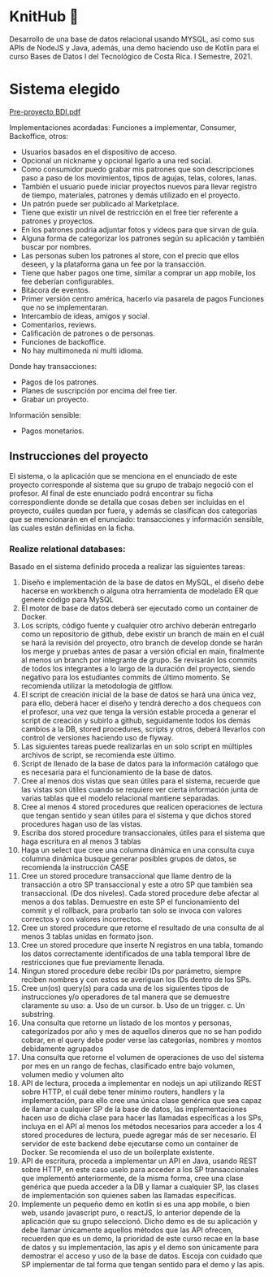 # KnitHub 🧶
Desarrollo de una base de datos relacional usando MYSQL, así como sus APIs de NodeJS y Java, además, una demo haciendo uso de Kotlin para el curso Bases de Datos I del Tecnológico de Costa Rica. I Semestre, 2021.

# Sistema elegido
[Pre-proyecto BDI.pdf](https://github.com/RavenInDisguise/KnitHub/files/7805282/Pre-proyecto.BDI.pdf)

Implementaciones acordadas:
Funciones a implementar, Consumer, Backoffice, otros:
* Usuarios basados en el dispositivo de acceso.
* Opcional un nickname y opcional ligarlo a una red social.
* Como consumidor puedo grabar mis patrones que son descripciones paso a paso de los movimientos, tipos de agujas, telas, colores, lanas.
* También el usuario puede iniciar proyectos nuevos para llevar registro de tiempo, materiales, patrones y demás utilizado en el proyecto.
* Un patrón puede ser publicado al Marketplace.
* Tiene que existir un nivel de restricción en el free tier referente a patrones y proyectos.
* En los patrones podria adjuntar fotos y videos para que sirvan de guía.
* Alguna forma de categorizar los patrones según su aplicación y también buscar por nombres.
* Las personas suben los patrones al store, con el precio que ellos deseen, y la plataforma gana un fee por la transacción.
* Tiene que haber pagos one time, similar a comprar un app mobile, los fee deberían configurables.
* Bitácora de eventos.
* Primer versión centro américa, hacerlo via pasarela de pagos Funciones que no se implementaran.
* Intercambio de ideas, amigos y social.
* Comentarios, reviews.
* Calificación de patrones o de personas.
* Funciones de backoffice.
* No hay multimoneda ni multi idioma.

Donde hay transacciones:
* Pagos de los patrones.
* Planes de suscripción por encima del free tier.
* Grabar un proyecto.
 
Información sensible:
* Pagos monetarios.

## Instrucciones del proyecto

El sistema, o la aplicación que se menciona en el enunciado de este proyecto corresponde al sistema que su grupo de trabajo negoció con el profesor. Al final de este enunciado podrá encontrar su ficha correspondiente donde se detalla que cosas deben ser incluidas en el proyecto, cuáles quedan por fuera, y además se clasifican dos categorías que se mencionarán en el enunciado: transacciones y información sensible, las cuales están definidas en la ficha.


### Realize relational databases:
Basado en el sistema definido proceda a realizar las siguientes tareas:
1. Diseño e implementación de la base de datos en MySQL, el diseño debe hacerse en workbench o alguna otra herramienta de modelado ER que genere código para MySQL
2. El motor de base de datos deberá ser ejecutado como un container de Docker.
3. Los scripts, código fuente y cualquier otro archivo deberán entregarlo como un repositorio de github, debe existir un branch de main en el cuál se hará la revisión del proyecto, otro branch de develop donde se harán los merge y pruebas antes de pasar a versión oficial en main, finalmente al menos un branch por integrante de grupo. Se revisarán los commits de todos los integrantes a lo largo de la duración del proyecto, siendo negativo para los estudiantes commits de último momento. Se recomienda utilizar la metodología de gitflow.
4. El script de creación inicial de la base de datos se hará una única vez, para ello, deberá hacer el diseño y tendrá derecho a dos chequeos con el profesor, una vez que tenga la versión estable proceda a generar el script de creación y subirlo a github, seguidamente todos los demás cambios a la DB, stored procedures, scripts y otros, deberá llevarlos con control de versiones haciendo uso de flyway.
5. Las siguientes tareas puede realizarlas en un solo script en múltiples archivos de script, se recomienda este último.
6. Script de llenado de la base de datos para la información catálogo que es necesaria para el funcionamiento de la base de datos.
7. Cree al menos dos vistas que sean útiles para el sistema, recuerde que las vistas son útiles cuando se requiere ver cierta información junta de varias tablas que el modelo relacional mantiene separadas.
8. Cree al menos 4 stored procedures que realicen operaciones de lectura que tengan sentido y sean útiles para el sistema y que dichos stored procedures hagan uso de las vistas.
9. Escriba dos stored procedure transaccionales, útiles para el sistema que haga escritura en al menos 3 tablas
10. Haga un select que cree una columna dinámica en una consulta cuya columna dinámica busque generar posibles grupos de datos, se recomienda la instrucción CASE
11. Cree un stored procedure transaccional que llame dentro de la transacción a otro SP transaccional y este a otro SP que también sea transaccional. (De dos niveles). Cada stored procedure debe afectar al menos a dos tablas. Demuestre en este SP el funcionamiento del commit y el rollback, para probarlo tan solo se invoca con valores correctos y con valores incorrectos.
12. Cree un stored procedure que retorne el resultado de una consulta de al menos 3 tablas unidas en formato json.
13. Cree un stored procedure que inserte N registros en una tabla, tomando los datos correctamente identificados de una tabla temporal libre de restricciones que fue previamente llenada.
14. Ningun stored procedure debe recibir IDs por parámetro, siempre reciben nombres y con estos se averiguan los IDs dentro de los SPs.
15. Cree un(os) query(s) para cada una de los siguientes tipos de instrucciones y/o operadores de tal manera que se demuestre claramente su uso:
a. Uso de un cursor.
b. Uso de un trigger.
c. Un substring.
16. Una consulta que retorne un listado de los montos y personas, categorízados por año y mes de aquellos dineros que no se han podido cobrar, en el query debe poder verse las categorías, nombres y montos debidamente agrupados
17. Una consulta que retorne el volumen de operaciones de uso del sistema por mes en un rango de fechas, clasificado entre bajo volumen, volumen medio y volumen alto
18. API de lectura, proceda a implementar en nodejs un api utilizando REST sobre HTTP, el cuál debe tener mínimo routers, handlers y la implementación, para ello cree una única clase genérica que sea capaz de llamar a cualquier SP de la base de datos, las implementaciones hacen uso de dicha clase para hacer las llamadas específicas a los SPs, incluya en el API al menos los métodos necesarios para acceder a los 4 stored procedures de lectura, puede agregar más de ser necesario. El servidor de este backend debe ejecutarse como un container de Docker. Se recomienda el uso de un boilerplate existente.
19. API de escritura, proceda a implementar un API en Java, usando REST sobre HTTP, en este caso uselo para acceder a los SP transaccionales que implementó anteriormente, de la misma forma, cree una clase genérica que pueda acceder a la DB y llamar a cualquier SP, las clases de implementación son quienes saben las llamadas específicas.
20. Implemente un pequeño demo en kotlin si es una app mobile, o bien web, usando javascript puro, o reactJS, lo anterior depende de la aplicación que su grupo seleccionó. Dicho demo es de su aplicación y debe llamar únicamente aquellos métodos que las API ofrecen, recuerden que es un demo, la prioridad de este curso recae en la base de datos y su implementación, las apis y el demo son únicamente para demostrar el acceso y uso de la base de datos. Escoja con cuidado que SP implementar de tal forma que tengan sentido para el demo y las apis.
